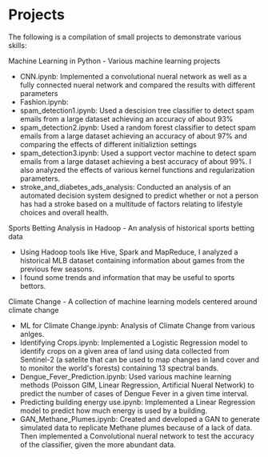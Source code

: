 # Projects

The following is a compilation of small projects to demonstrate various skills:

Machine Learning in Python - Various machine learning projects 
* CNN.ipynb: Implemented a convolutional nueral network as well as a fully connected nueral network and compared the results with different parameters
* Fashion.ipynb: 
* spam_detection1.ipynb: Used a descision tree classifier to detect spam emails from a large dataset achieving an accuracy of about 93%
* spam_detection2.ipynb: Used a random forest classifier to detect spam emails from a large dataset achieving an accuracy of about 97% and comparing the effects of different initializtion settings
* spam_detection3.ipynb: Used a support vector machine to detect spam emails from a large dataset achieving a best accuracy of about 99%. I also analyzed the effects of various kernel functions and regularization parameters.
* stroke_and_diabetes_ads_analysis: Conducted an analysis of an automated decision system designed to predict whether or not a person has had a stroke based on a multitude of factors relating to lifestyle choices and overall health.  

Sports Betting Analysis in Hadoop - An analysis of historical sports betting data
* Using Hadoop tools like Hive, Spark and MapReduce, I analyzed a historical MLB dataset containing information about games from the previous few seasons.
* I found some trends and information that may be useful to sports bettors.   

Climate Change - A collection of machine learning models centered around climate change 
* ML for Climate Change.ipynb: Analysis of Climate Change from various anlges. 
* Identifying Crops.ipynb: Implemented a Logistic Regression model to identify crops on a given area of land using data collected from Sentinel-2 (a satelite that can be used to map changes in land cover and to monitor the world's forests) containing 13 spectral bands.
* Dengue_Fever_Prediction.ipynb: Used various machine learning methods (Poisson GlM, Linear Regression, Artificial Nueral Network) to predict the number of cases of Dengue Fever in a given time interval.
* Predicting building energy use.ipynb: Implemented a Linear Regression model to predict how much energy is used by a building.
* GAN_Methane_Plumes.ipynb: Created and developed a GAN to generate simulated data to replicate Methane plumes because of a lack of data. Then implemented a Convolutional nueral network to test the accuracy of the classifier, given the more abundant data.
